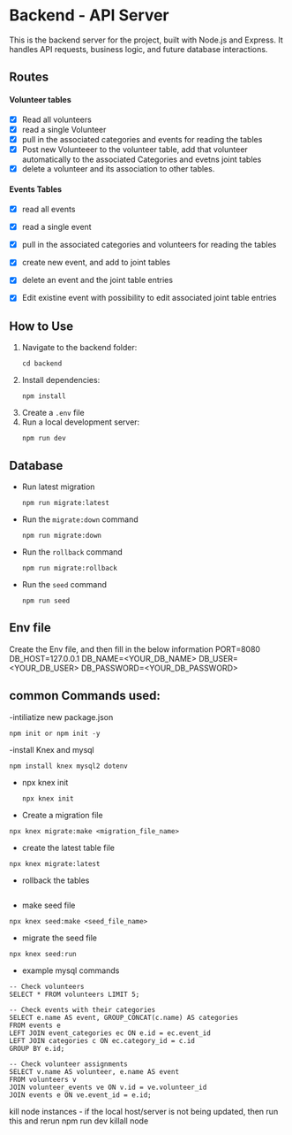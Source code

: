 # Backend - API Server

This is the backend server for the project, built with Node.js and Express. It handles API requests, business logic, and future database interactions.

## Routes

#### Volunteer tables

- [x] Read all volunteers
- [x] read a single Volunteer
- [x] pull in the associated categories and events for reading the tables
- [x] Post new Volunteeer to the volunteer table, add that volunteer automatically to the associated Categories and evetns joint tables
- [x] delete a volunteer and its association to other tables.

#### Events Tables 
- [x] read all events 
- [x] read a single event 
- [x] pull in the associated categories and volunteers for reading the tables
- [x] create new event, and add to joint tables 
- [x] delete an event and the joint table entries
- [x] Edit existine event with possibility to edit associated joint table entries 


## How to Use

1. Navigate to the backend folder:
   ```
   cd backend
   ```
2. Install dependencies:
   ```
   npm install
   ```
3. Create a `.env` file
4. Run a local development server:
   ```
   npm run dev
   ```

## Database

- Run latest migration
  ```
  npm run migrate:latest
  ```
- Run the `migrate:down` command
  ```
  npm run migrate:down
  ```
- Run the `rollback` command
  ```
  npm run migrate:rollback
  ```
- Run the `seed` command
  ```
  npm run seed
  ```

## Env file

Create the Env file, and then fill in the below information
PORT=8080
DB_HOST=127.0.0.1
DB_NAME=<YOUR_DB_NAME>
DB_USER=<YOUR_DB_USER>
DB_PASSWORD=<YOUR_DB_PASSWORD>

## common Commands used:

-intiliatize new package.json

```
npm init or npm init -y
```

-install Knex and mysql

```
npm install knex mysql2 dotenv
```

- npx knex init

  ```
  npx knex init
  ```

- Create a migration file

```
npx knex migrate:make <migration_file_name>
```

- create the latest table file

```
npx knex migrate:latest
```

- rollback the tables

```npx knex migrate:rollback or npx knex migrate:down

```

- make seed file

```
npx knex seed:make <seed_file_name>
```

- migrate the seed file

```
npx knex seed:run
```

- example mysql commands

```
-- Check volunteers
SELECT * FROM volunteers LIMIT 5;

-- Check events with their categories
SELECT e.name AS event, GROUP_CONCAT(c.name) AS categories
FROM events e
LEFT JOIN event_categories ec ON e.id = ec.event_id
LEFT JOIN categories c ON ec.category_id = c.id
GROUP BY e.id;

-- Check volunteer assignments
SELECT v.name AS volunteer, e.name AS event
FROM volunteers v
JOIN volunteer_events ve ON v.id = ve.volunteer_id
JOIN events e ON ve.event_id = e.id;
```

kill node instances - if the local host/server is not being updated, then run this and rerun npm run dev
killall node

